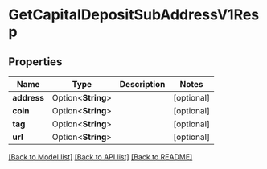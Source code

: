# GetCapitalDepositSubAddressV1Resp

## Properties

Name | Type | Description | Notes
------------ | ------------- | ------------- | -------------
**address** | Option<**String**> |  | [optional]
**coin** | Option<**String**> |  | [optional]
**tag** | Option<**String**> |  | [optional]
**url** | Option<**String**> |  | [optional]

[[Back to Model list]](../README.md#documentation-for-models) [[Back to API list]](../README.md#documentation-for-api-endpoints) [[Back to README]](../README.md)



